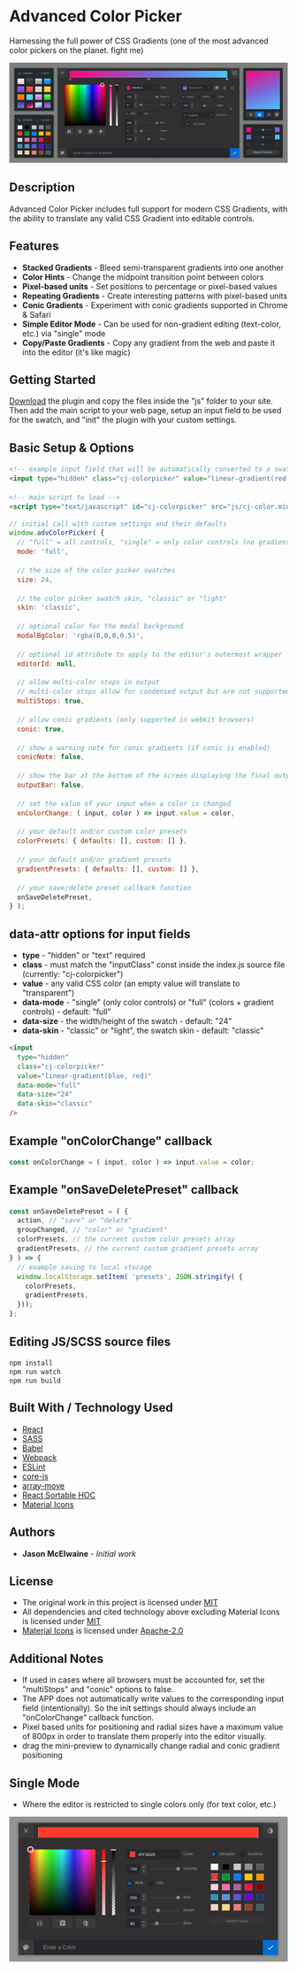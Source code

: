 # Advanced Color Picker
Harnessing the full power of CSS Gradients
(one of the most advanced color pickers on the planet.  fight me)

![Screenshot of the Color Picker Editor in Full Mode](/screenshot.jpg)

## Description

Advanced Color Picker includes full support for modern CSS Gradients, with the ability to translate any valid CSS Gradient into editable controls.

## Features

* **Stacked Gradients** - Bleed semi-transparent gradients into one another
* **Color Hints** - Change the midpoint transition point between colors
* **Pixel-based units** - Set positions to percentage or pixel-based values 
* **Repeating Gradients** - Create interesting patterns with pixel-based units
* **Conic Gradients** - Experiment with conic gradients supported in Chrome & Safari
* **Simple Editor Mode** - Can be used for non-gradient editing (text-color, etc.) via "single" mode
* **Copy/Paste Gradients** - Copy any gradient from the web and paste it into the editor (it's like magic)

## Getting Started

[Download](https://github.com/CodingJack/Advanced-Color-Picker/raw/master/advanced_color_picker.zip) the plugin and copy the files inside the "js" folder to your site.  Then add the main script to your web page, setup an input field to be used for the swatch, and "init" the plugin with your custom settings.

## Basic Setup & Options

```html
<!-- example input field that will be automatically converted to a swatch -->
<input type="hidden" class="cj-colorpicker" value="linear-gradient(red, blue)" />

<!-- main script to load -->
<script type="text/javascript" id="cj-colorpicker" src="js/cj-color.min.js"></script>
```

```js
// initial call with custom settings and their defaults
window.advColorPicker( {
  // "full" = all controls, "single" = only color controls (no gradients)
  mode: 'full', 

  // the size of the color picker swatches
  size: 24, 

  // the color picker swatch skin, "classic" or "light"
  skin: 'classic', 

  // optional color for the modal background
  modalBgColor: 'rgba(0,0,0,0.5)', 

  // optional id attribute to apply to the editor's outermost wrapper
  editorId: null,

  // allow multi-color stops in output
  // multi-color stops allow for condensed output but are not supported in Edge
  multiStops: true,

  // allow conic gradients (only supported in webkit browsers)
  conic: true, 

  // show a warning note for conic gradients (if conic is enabled)
  conicNote: false, 

  // show the bar at the bottom of the screen displaying the final output value
  outputBar: false, 

  // set the value of your input when a color is changed
  onColorChange: ( input, color ) => input.value = color, 

  // your default and/or custom color presets
  colorPresets: { defaults: [], custom: [] }, 

  // your default and/or gradient presets
  gradientPresets: { defaults: [], custom: [] }, 

  // your save/delete preset callback function
  onSaveDeletePreset, 
} );
```

## data-attr options for input fields
* **type** - "hidden" or "text" required
* **class** - must match the "inputClass" const inside the index.js source file (currently: "cj-colorpicker")
* **value** - any valid CSS color (an empty value will translate to "transparent")
* **data-mode** - "single" (only color controls) or "full" (colors + gradient controls) - default: "full"
* **data-size** - the width/height of the swatch - default: "24"
* **data-skin** - "classic" or "light", the swatch skin - default: "classic"
```html
<input 
  type="hidden" 
  class="cj-colorpicker" 
  value="linear-gradient(blue, red)" 
  data-mode="full"
  data-size="24"
  data-skin="classic"
/>
```

## Example "onColorChange" callback
```js
const onColorChange = ( input, color ) => input.value = color;
```

## Example "onSaveDeletePreset" callback
```js
const onSaveDeletePreset = ( {
  action, // "save" or "delete"
  groupChanged, // "color" or "gradient"
  colorPresets, // the current custom color presets array
  gradientPresets, // the current custom gradient presets array
} ) => {
  // example saving to local storage
  window.localStorage.setItem( 'presets', JSON.stringify( { 
    colorPresets, 
    gradientPresets,
  }));
};
```

## Editing JS/SCSS source files
```
npm install
npm run watch
npm run build
```

## Built With / Technology Used

* [React](https://www.npmjs.com/package/react)
* [SASS](https://www.npmjs.com/package/sass)
* [Babel](https://www.npmjs.com/package/@babel/core)
* [Webpack](https://www.npmjs.com/package/webpack)
* [ESLint](https://www.npmjs.com/package/eslint)
* [core-js](https://www.npmjs.com/package/core-js)
* [array-move](https://www.npmjs.com/package/array-move)
* [React Sortable HOC](https://www.npmjs.com/package/react-sortable-hoc)
* [Material Icons](https://www.npmjs.com/package/material-icons)

## Authors

* **Jason McElwaine** - *Initial work*

## License

* The original work in this project is licensed under [MIT](https://opensource.org/licenses/MIT)
* All dependencies and cited technology above excluding Material Icons is licensed under [MIT](https://opensource.org/licenses/MIT)
* [Material Icons](https://www.npmjs.com/package/material-icons) is licensed under [Apache-2.0](https://www.apache.org/licenses/LICENSE-2.0)

## Additional Notes

* If used in cases where all browsers must be accounted for, set the "multiStops" and "conic" options to false. 
* The APP does not automatically write values to the corresponding input field (intentionally).  So the init settings should always include an "onColorChange" callback function.
* Pixel based units for positioning and radial sizes have a maximum value of 800px in order to translate them properly into the editor visually.
* drag the mini-preview to dynamically change radial and conic gradient positioning

## Single Mode

* Where the editor is restricted to single colors only (for text color, etc.)

![Screenshot of the Color Picker Editor in Single Mode](/single_screenshot.jpg)
